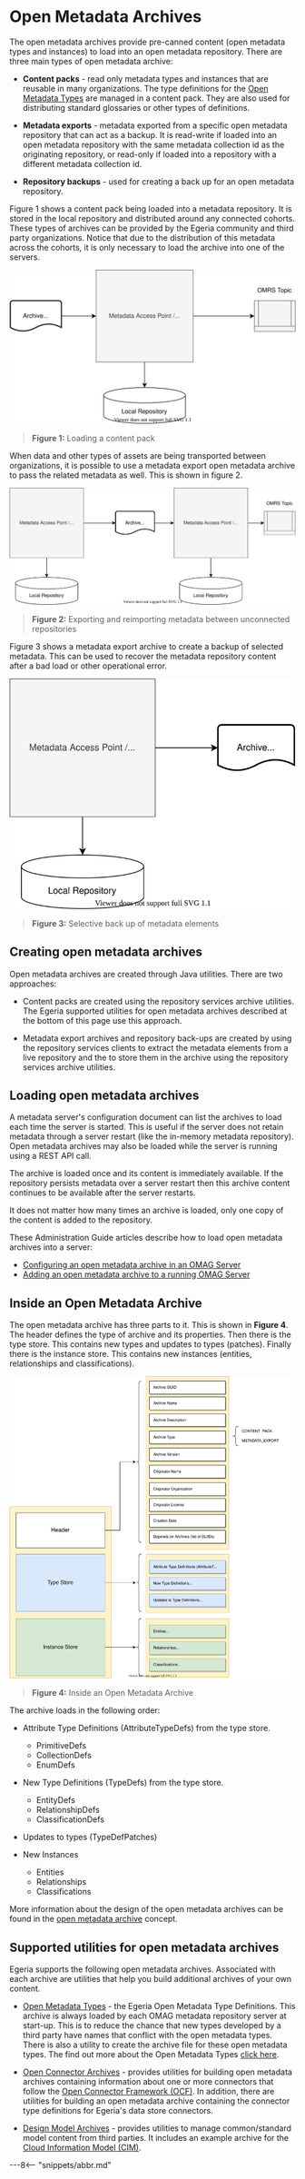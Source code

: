 <!-- SPDX-License-Identifier: CC-BY-4.0 -->
<!-- Copyright Contributors to the ODPi Egeria project. -->
  
# Open Metadata Archives
  
The open metadata archives provide pre-canned content (open metadata types and instances) to load into an open metadata
repository.  There are three main types of open metadata archive:

* **Content packs** - read only metadata types and instances that are reusable in many organizations.
  The type definitions for the [Open Metadata Types](/egeria-docs/types)
  are managed in a content pack.  They are also used for distributing standard glossaries or other types of definitions.
  
* **Metadata exports** - metadata exported from a specific open metadata repository that can act as a backup.
It is read-write if loaded into an open metadata repository with the same metadata collection id as the originating
repository, or read-only if loaded into a repository with a different metadata collection id.

* **Repository backups** - used for creating a back up for an open metadata repository.

Figure 1 shows a content pack being loaded into a metadata repository.  It is stored in the local repository
and distributed around any connected cohorts.  These types of archives can be provided by the
Egeria community and third party organizations.
Notice that due to the distribution of this metadata across the cohorts, it is only necessary to load the archive into
one of the servers.

![Figure 1](open-metadata-archives-use-cases-1.svg)
> **Figure 1:** Loading a content pack

When data and other types of assets are being transported between organizations,
it is possible to use a metadata export open metadata archive to pass the related metadata as well.
This is shown in figure 2.

![Figure 2](open-metadata-archives-use-cases-2.svg)
> **Figure 2:** Exporting and reimporting metadata between unconnected repositories

Figure 3 shows a metadata export archive to create a backup of selected metadata.
This can be used to recover the metadata repository content after a bad load or other operational error.

![Figure 3](open-metadata-archives-use-cases-3.svg)
> **Figure 3:** Selective back up of metadata elements

## Creating open metadata archives

Open metadata archives are created through Java utilities.  There are two approaches:

* Content packs are created using the repository services archive utilities.
The Egeria supported utilities for open metadata archives described at the bottom of this page use this
approach.

* Metadata export archives and repository back-ups are created by using the repository services clients to extract
the metadata elements from a live repository and the to store them in the
archive using the repository services archive utilities.

## Loading open metadata archives

A metadata server's configuration document can list the
archives to load each time the server is started.  This is useful if the server does not retain
metadata through a server restart (like the in-memory metadata repository).
Open metadata archives may also be loaded while the server is running using a REST API call.

The archive is loaded once and its content is immediately available.
If the repository persists metadata over a server restart then this archive content
continues to be available after the server restarts.

It does not matter how many times an archive is loaded, only one copy of the content is
added to the repository.

These Administration Guide articles describe how to load open metadata archives into a server:

* [Configuring an open metadata archive in an OMAG Server](/egeria-docs/guides/admin/configuring-the-startup-archives.md)
* [Adding an open metadata archive to a running OMAG Server](/egeria-docs/guides/admin/adding-archive-to-running-server.md)


## Inside an Open Metadata Archive

The open metadata archive has three parts to it.  This is shown in **Figure 4**.
The header defines the type of archive and its properties.  Then there is the type store.
This contains new types and updates to types (patches).  Finally there is the instance store.
This contains new instances (entities, relationships and classifications).

![Figure 4](open-metadata-archive-structure.svg)
> **Figure 4:** Inside an Open Metadata Archive

The archive loads in the following order:

* Attribute Type Definitions (AttributeTypeDefs) from the type store.
  * PrimitiveDefs
  * CollectionDefs
  * EnumDefs
  
* New Type Definitions (TypeDefs) from the type store.
  * EntityDefs
  * RelationshipDefs
  * ClassificationDefs
  
* Updates to types (TypeDefPatches)

* New Instances
  * Entities
  * Relationships
  * Classifications
  
More information about the design of the open metadata archives can be found in
the [open metadata archive](/egeria-docs/concepts/open-metadata-archive) concept.

## Supported utilities for open metadata archives

Egeria supports the following open metadata archives.  Associated with each archive
are utilities that help you build additional archives of your own content.

* [Open Metadata Types](open-metadata-types) - the Egeria Open Metadata Type Definitions.
This archive is always loaded by each OMAG metadata repository server at start-up.
This is to reduce the chance that new types developed by a third party have names that conflict with the open metadata types.
There is also a utility to create the archive file for these open metadata types.
The find out more about the Open Metadata Types [click here](../../open-metadata-publication/website/open-metadata-types).

* [Open Connector Archives](open-connector-archives) - provides utilities for building
open metadata archives containing information about one or more connectors that
follow the [Open Connector Framework (OCF)](../../open-metadata-implementation/frameworks/open-connector-framework).
In addition, there are utilities for building an open metadata archive containing the connector type
definitions for Egeria's data store connectors.

* [Design Model Archives](design-model-archives) - provides utilities to
manage common/standard model content from third parties.  It includes
an example archive for the [Cloud Information Model (CIM)](https://cloudinformationmodel.org).


---8<-- "snippets/abbr.md"